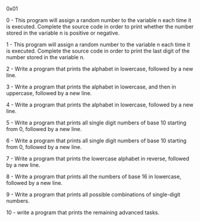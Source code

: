 0x01

0 - This program will assign a random number to the variable n each time it is executed. Complete the source code in order to print whether the number stored in the variable n is positive or negative.

1 - This program will assign a random number to the variable n each time it is executed. Complete the source code in order to print the last digit of the number stored in the variable n.

2 - Write a program that prints the alphabet in lowercase, followed by a new line.

3 - Write a program that prints the alphabet in lowercase, and then in uppercase, followed by a new line.

4 - Write a program that prints the alphabet in lowercase, followed by a new line.

5 - Write a program that prints all single digit numbers of base 10 starting from 0, followed by a new line.

6 - Write a program that prints all single digit numbers of base 10 starting from 0, followed by a new line.

7 - Write a program that prints the lowercase alphabet in reverse, followed by a new line.

8 - Write a program that prints all the numbers of base 16 in lowercase, followed by a new line.

9 - Write a program that prints all possible combinations of single-digit numbers.

10 - write a program that prints the remaining advanced tasks.
